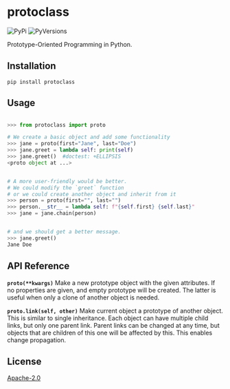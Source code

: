 protoclass
==========
![PyPi](https://badge.fury.io/py/protoclass.svg)
![PyVersions](https://img.shields.io/pypi/pyversions/protoclass.svg)

Prototype-Oriented Programming in Python.

Installation
------------
`pip install protoclass`

Usage
-----
```Python

>>> from protoclass import proto

# We create a basic object and add some functionality
>>> jane = proto(first="Jane", last="Doe")
>>> jane.greet = lambda self: print(self)
>>> jane.greet()  #doctest: +ELLIPSIS
<proto object at ...>


# A more user-friendly would be better.
# We could modify the `greet` function
# or we could create another object and inherit from it
>>> person = proto(first="", last="")
>>> person.__str__ = lambda self: f"{self.first} {self.last}"
>>> jane = jane.chain(person)


# and we should get a better message.
>>> jane.greet()
Jane Doe

```

API Reference
-------------
**`proto(**kwargs)`**
Make a new prototype object with the given attributes. If no properties are given, and empty prototype will be created. The latter is useful when only a clone of another object is needed.

**`proto.link(self, other)`** Make current object a prototype of another object. This is similar to single inheritance. Each object can have multiple child links, but only one parent link. Parent links can be changed at any time, but objects that are children of this one will be affected by this. This enables change propagation.

License
-------
[Apache-2.0](./LICENSE)
